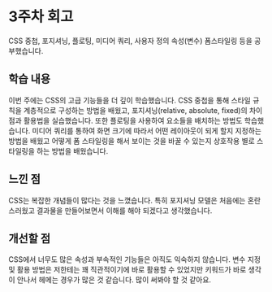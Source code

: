 # 3주차 회고

CSS 중첩, 포지셔닝, 플로팅, 미디어 쿼리, 사용자 정의 속성(변수) 폼스타일링 등을 공부했습니다.

## 학습 내용

이번 주에는 CSS의 고급 기능들을 더 깊이 학습했습니다. CSS 중첩을 통해 스타일 규칙을 계층적으로 구성하는 방법을 배웠고, 포지셔닝(relative, absolute, fixed)의 차이점과 활용법을 실습했습니다. 또한 플로팅을 사용하여 요소들을 배치하는 방법도 학습했습니다. 미디어 쿼리를 통하여 화면 크기에 따라서 어떤 레이아웃이 되게 할지 지정하는 방법을 배웠고 어떻게 폼 스타일링을 해서 보이는 것을 바꿀 수 있는지 상호작용 별로 스타일링을 하는 방법을 배웠습니다.

## 느낀 점

CSS는 복잡한 개념들이 많다는 것을 느꼈습니다. 특히 포지셔닝 모델은 처음에는 혼란스러웠고 결과물을 만들어보면서 이해를 해야 되겠다고 생각했습니다.

## 개선할 점

CSS에서 너무도 많은 속성과 부속적인 기능들은 아직도 익숙하지 않습니다. 변수 지정 및 활용 방법은 저한테는 꽤 직관적이기에 바로 활용할 수 있었지만 키워드가 바로 생각이 안나서 헤메는 경우가 많은 것 같습니다. 많이 써봐야 할 것 같아요.
